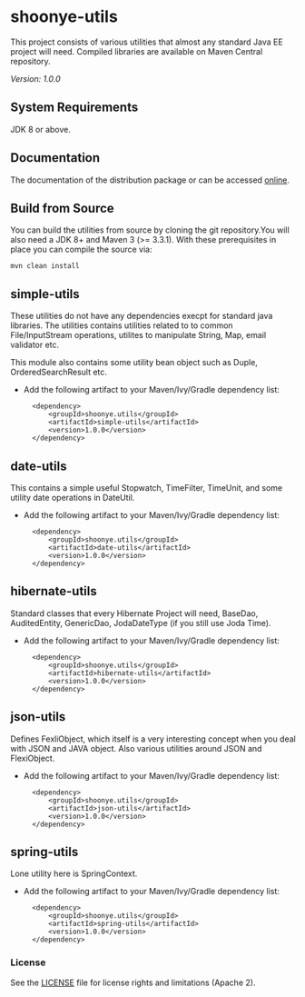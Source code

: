 # shoonye-utils 
This project consists of various utilities that almost any standard Java EE project will need. Compiled libraries are available on Maven Central repository.

*Version: 1.0.0*

## System Requirements

JDK 8 or above.

## Documentation

The documentation of the distribution package or can be accessed [online](http://javadocs.io/to_be_done/).

## Build from Source

You can build the utilities from source by cloning the git repository.You will also need a JDK 8+ and Maven 3 (>= 3.3.1). With these prerequisites in place you can compile the source via:

    mvn clean install
    
## simple-utils 
These utilities do not have any dependencies execpt for standard java libraries. The utilities contains utilities related to to common File/InputStream operations, utilites to manipulate String, Map, email validator etc.

This module also contains some utility bean object such as Duple, OrderedSearchResult etc. 

* Add the following artifact to your Maven/Ivy/Gradle dependency list:

        <dependency>
            <groupId>shoonye.utils</groupId>
            <artifactId>simple-utils</artifactId>
            <version>1.0.0</version>
        </dependency>

## date-utils
This contains a simple useful Stopwatch, TimeFilter, TimeUnit, and some utility date operations in DateUtil.

* Add the following artifact to your Maven/Ivy/Gradle dependency list:

        <dependency>
            <groupId>shoonye.utils</groupId>
            <artifactId>date-utils</artifactId>
            <version>1.0.0</version>
        </dependency>

## hibernate-utils 
Standard classes that every Hibernate Project will need, BaseDao, AuditedEntity, GenericDao, JodaDateType (if you still use Joda Time).

* Add the following artifact to your Maven/Ivy/Gradle dependency list:

        <dependency>
            <groupId>shoonye.utils</groupId>
            <artifactId>hibernate-utils</artifactId>
            <version>1.0.0</version>
        </dependency>

## json-utils 
Defines FexliObject, which itself is a very interesting concept when you deal with JSON and JAVA object. Also various utilities around JSON and FlexiObject.

* Add the following artifact to your Maven/Ivy/Gradle dependency list:

        <dependency>
            <groupId>shoonye.utils</groupId>
            <artifactId>json-utils</artifactId>
            <version>1.0.0</version>
        </dependency>
        
## spring-utils 
Lone utility here is SpringContext.

* Add the following artifact to your Maven/Ivy/Gradle dependency list:

        <dependency>
            <groupId>shoonye.utils</groupId>
            <artifactId>spring-utils</artifactId>
            <version>1.0.0</version>
        </dependency>

### License

See the [LICENSE](LICENSE.txt) file for license rights and limitations (Apache 2).
